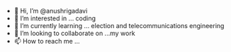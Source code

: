 - 👋 Hi, I’m @anushrigadavi
- 👀 I’m interested in ... coding
- 🌱 I’m currently learning ... election and telecommunications engineering
- 💞️ I’m looking to collaborate on ...my work
- 📫 How to reach me ...

<!---
anushrigadavi/anushrigadavi is a ✨ special ✨ repository because its `README.md` (this file) appears on your GitHub profile.
You can click the Preview link to take a look at your changes.
--->
